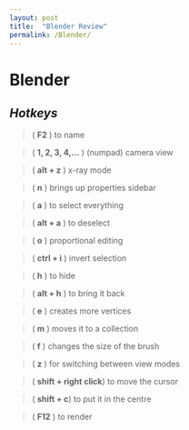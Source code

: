 ```yaml
---
layout: post
title:  "Blender Review"
permalink: /Blender/
---
```


# Blender
## ***Hotkeys***
>( **F2** ) to name
  
>( **1, 2, 3, 4,...** ) (numpad) camera view

>( **alt + z** ) x-ray mode

>( **n** ) brings up properties sidebar

>( **a** ) to select everything

>( **alt + a** ) to deselect

>( **o** ) proportional editing

>( **ctrl + i** ) invert selection

>( **h** ) to hide

>( **alt + h** ) to bring it back

>( **e** ) creates more vertices

>( **m** ) moves it to a collection

>( **f** ) changes the size of the brush

>( **z** ) for switching between view modes

>( **shift + right click**) to move the cursor

>( **shift + c**) to put it in the centre

>( **F12** ) to render